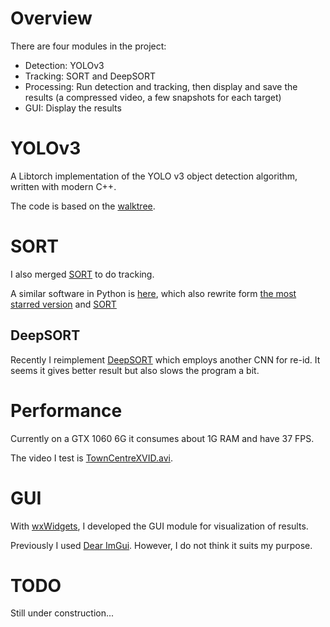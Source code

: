 # Overview
There are four modules in the project:
- Detection: YOLOv3
- Tracking: SORT and DeepSORT
- Processing: Run detection and tracking, then display and save the results (a compressed video, a few snapshots for each target)
- GUI: Display the results

# YOLOv3
A Libtorch implementation of the YOLO v3 object detection algorithm, written with modern C++.

The code is based on the [walktree](https://github.com/walktree/libtorch-yolov3).

# SORT
I also merged [SORT](https://github.com/mcximing/sort-cpp) to do tracking.

A similar software in Python is [here](https://github.com/weixu000/pytorch-yolov3), which also rewrite form [the most starred version](https://github.com/ayooshkathuria/pytorch-yolo-v3) and [SORT](https://github.com/abewley/sort)

## DeepSORT
Recently I reimplement [DeepSORT](https://github.com/nwojke/deep_sort) which employs another CNN for re-id.
It seems it gives better result but also slows the program a bit.

# Performance
Currently on a GTX 1060 6G it consumes about 1G RAM and have 37 FPS.

The video I test is [TownCentreXVID.avi](http://www.robots.ox.ac.uk/ActiveVision/Research/Projects/2009bbenfold_headpose/Datasets/TownCentreXVID.avi).

# GUI
With [wxWidgets](https://www.wxwidgets.org/), I developed the GUI module for visualization of results.

Previously I used [Dear ImGui](https://github.com/ocornut/imgui).
However, I do not think it suits my purpose.

# TODO
Still under construction...